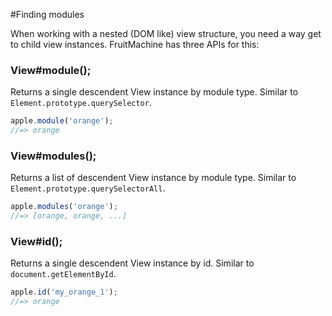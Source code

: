 #Finding modules

When working with a nested (DOM like) view structure, you need a way get to child view instances. FruitMachine has three APIs for this:

### View#module();

Returns a single descendent View instance by module type. Similar to `Element.prototype.querySelector`.

```js
apple.module('orange');
//=> orange
```

### View#modules();

Returns a list of descendent View instance by module type. Similar to `Element.prototype.querySelectorAll`.

```js
apple.modules('orange');
//=> [orange, orange, ...]
```

### View#id();

Returns a single descendent View instance by id. Similar to `document.getElementById`.

```js
apple.id('my_orange_1');
//=> orange
```
